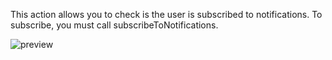 This action allows you to check is the user is subscribed to notifications. To subscribe, you must call subscribeToNotifications.

![preview](/images/serviceWorker/actions/isSubscribedToNotifications-en.png)